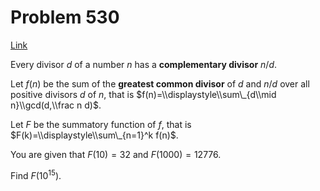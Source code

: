 # Problem 530

[Link](https://projecteuler.net/problem=530)

Every divisor $d$ of a number $n$ has a **complementary divisor** $n/d$.

Let $f(n)$ be the sum of the **greatest common divisor** of $d$ and $n/d$ over all positive divisors $d$ of $n$, that is $f(n)=\\displaystyle\\sum\_{d\\mid n}\\gcd(d,\\frac n d)$.

Let $F$ be the summatory function of $f$, that is $F(k)=\\displaystyle\\sum\_{n=1}^k f(n)$.

You are given that $F(10)=32$ and $F(1000)=12776$.

Find $F(10^{15})$.
